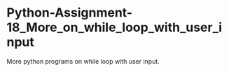 # Python-Assignment-18_More_on_while_loop_with_user_input
More python programs on while loop with user input.
